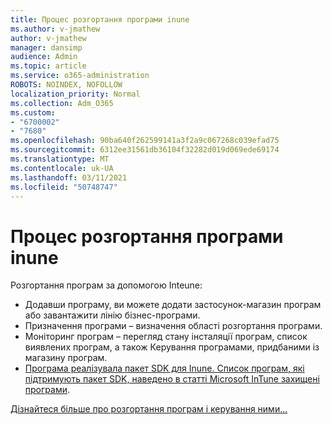 ```yaml
---
title: Процес розгортання програми inune
ms.author: v-jmathew
author: v-jmathew
manager: dansimp
audience: Admin
ms.topic: article
ms.service: o365-administration
ROBOTS: NOINDEX, NOFOLLOW
localization_priority: Normal
ms.collection: Adm_O365
ms.custom:
- "6700002"
- "7680"
ms.openlocfilehash: 90ba640f262599141a3f2a9c067268c039efad75
ms.sourcegitcommit: 6312ee31561db36104f32282d019d069ede69174
ms.translationtype: MT
ms.contentlocale: uk-UA
ms.lasthandoff: 03/11/2021
ms.locfileid: "50748747"
---
```

# <a name="intune-app-deployment-process"></a>Процес розгортання програми inune

Розгортання програм за допомогою Inteune:

- Додавши програму, ви можете додати застосунок-магазин програм або завантажити лінію бізнес-програми.
- Призначення програми – визначення області розгортання програми.
- Моніторинг програм – перегляд стану інсталяції програм, список виявлених програм, а також Керування програмами, придбаними із магазину програм.
- [Програма реалізувала пакет SDK для Inune. Список програм, які підтримують пакет SDK, наведено в статті Microsoft InTune захищені програми](https://docs.microsoft.com/mem/intune/apps/apps-supported-intune-apps).

[Дізнайтеся більше про розгортання програм і керування ними...](https://docs.microsoft.com/mem/intune/apps/app-management)

